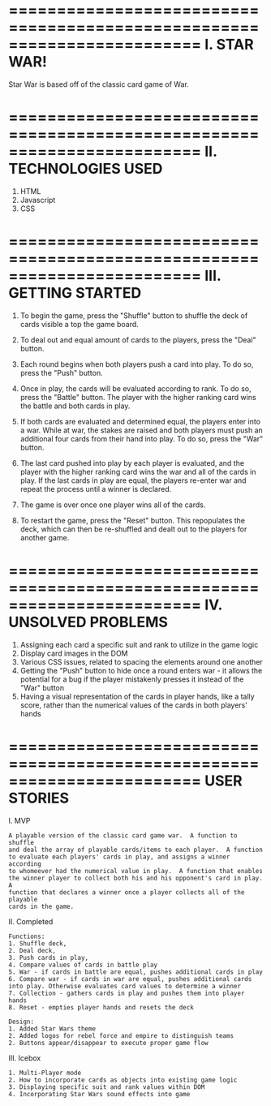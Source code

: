 ========================================================================
I. STAR WAR!
========================================================================

    
Star War is based off of the classic card game of War.


========================================================================
II. TECHNOLOGIES USED
========================================================================


1. HTML
2. Javascript
3. CSS


========================================================================
III. GETTING STARTED
========================================================================


1. To begin the game, press the "Shuffle" button to shuffle the deck of 
cards visible a top the game board.

2. To deal out and equal amount of cards to the players, press the "Deal" 
button. 

3. Each round begins when both players push a card into play. To do so, 
press the "Push" button.

4. Once in play, the cards will be evaluated according to rank.  To do 
so, press the "Battle" button. The player with the higher ranking card
wins the battle and both cards in play.

5. If both cards are evaluated and determined equal, the players enter
into a war.  While at war, the stakes are raised and both players must
push an additional four cards from their hand into play.  To do so, press
the "War" button.  

6. The last card pushed into play by each player is evaluated, and the 
player with the higher ranking card wins the war and all of the cards in 
play. If the last cards in play are equal, the players re-enter war and 
repeat the process until a winner is declared.   

7. The game is over once one player wins all of the cards. 

8. To restart the game, press the "Reset" button. This repopulates the 
deck, which can then be re-shuffled and dealt out to the players for 
another game. 


========================================================================
IV. UNSOLVED PROBLEMS
========================================================================


1. Assigning each card a specific suit and rank to utilize in the game logic
2. Display card images in the DOM
3. Various CSS issues, related to spacing the elements around one another
4. Getting the "Push" button to hide once a round enters war - it allows
the potential for a bug if the player mistakenly presses it instead of the
"War" button
5. Having a visual representation of the cards in player hands, like a tally
score, rather than the numerical values of the cards in both players' hands


========================================================================
USER STORIES
========================================================================

I. MVP 

    A playable version of the classic card game war.  A function to shuffle
    and deal the array of playable cards/items to each player.  A function 
    to evaluate each players' cards in play, and assigns a winner according
    to whomeever had the numerical value in play.  A function that enables 
    the winner player to collect both his and his opponent's card in play. A
    function that declares a winner once a player collects all of the playable
    cards in the game. 

II. Completed
    
    Functions: 
    1. Shuffle deck, 
    2. Deal deck,
    3. Push cards in play, 
    4. Compare values of cards in battle play 
    5. War - if cards in battle are equal, pushes additional cards in play
    6. Compare war - if cards in war are equal, pushes additional cards
    into play. Otherwise evaluates card values to determine a winner
    7. Collection - gathers cards in play and pushes them into player hands
    8. Reset - empties player hands and resets the deck 

    Design: 
    1. Added Star Wars theme 
    2. Added logos for rebel force and empire to distinguish teams
    2. Buttons appear/disappear to execute proper game flow

III. Icebox

    1. Multi-Player mode
    2. How to incorporate cards as objects into existing game logic 
    3. Displaying specific suit and rank values within DOM 
    4. Incorporating Star Wars sound effects into game 



